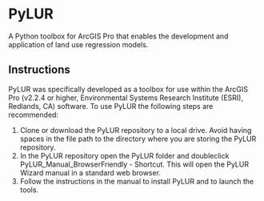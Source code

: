 # PyLUR
A Python toolbox for ArcGIS Pro that enables the development and application of land use regression models.
## Instructions
PyLUR was specifically developed as a toolbox for use within the ArcGIS Pro (v2.2.4 or higher, Environmental Systems Research Institute (ESRI), Redlands, CA) software. To use PyLUR the following steps are recommended:
1. Clone or download the PyLUR repository to a local drive. Avoid having spaces in the file path to the directory where you are storing the PyLUR repository. 
2. In the PyLUR repository open the PyLUR folder and doubleclick PyLUR_Manual_BrowserFriendly - Shortcut. This will open the PyLUR Wizard manual in a standard web browser. 
3. Follow the instructions in the manual to install PyLUR and to launch the tools.  
